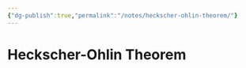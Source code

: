 ```yaml
---
{"dg-publish":true,"permalink":"/notes/heckscher-ohlin-theorem/"}
---
```



# Heckscher-Ohlin Theorem
